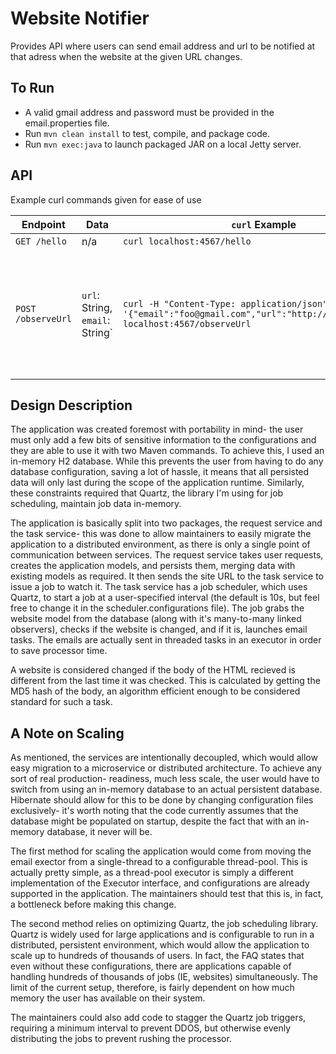 # Website Notifier
Provides API where users can send email address and url to be notified at that adress
when the website at the given URL changes.

## To Run
- A valid gmail address and password must be provided in the email.properties file.
- Run `mvn clean install` to test, compile, and package code.
- Run `mvn exec:java` to launch packaged JAR on a local Jetty server.

## API
Example curl commands given for ease of use

| Endpoint | Data | `curl` Example | Comment |
| --- | --- | --- | --- |
| `GET /hello`       | n/a                             | `curl localhost:4567/hello` | Say hello! |
| `POST /observeUrl` | `url`: String, `email`: String` | `curl -H "Content-Type: application/json" -X POST -d '{"email":"foo@gmail.com","url":"http://www.bar.com/"}' localhost:4567/observeUrl` | Observe URL and send notifications to given email. Note that url must be fully qualified.

## Design Description
The application was created foremost with portability in mind- the user must only add a
few bits of sensitive information to the configurations and they are able to use it with
two Maven commands. To achieve this, I used an in-memory H2 database. While this prevents
the user from having to do any database configuration, saving a lot of hassle, it means
that all persisted data will only last during the scope of the application runtime.
Similarly, these constraints required that Quartz, the library I'm using for job
scheduling, maintain job data in-memory.

The application is basically split into two packages, the request service and the task
service- this was done to allow maintainers to easily migrate the application to a
distributed environment, as there is only a single point of communication between
services. The request service takes user requests, creates the application models, and
persists them, merging data with existing models as required. It then sends the site URL
to the task service to issue a job to watch it. The task service has a job scheduler,
which uses Quartz, to start a job at a user-specified interval (the default is 10s, but
feel free to change it in the scheduler.configurations file). The job grabs the website
model from the database (along with it's many-to-many linked observers), checks if the
website is changed, and if it is, launches email tasks. The emails are actually sent in
threaded tasks in an executor in order to save processor time.

A website is considered changed if the body of the HTML recieved is different from the
last time it was checked. This is calculated by getting the MD5 hash of the body, an
algorithm efficient enough to be considered standard for such a task.

## A Note on Scaling
As mentioned, the services are intentionally decoupled, which would allow easy migration
to a microservice or distributed architecture. To achieve any sort of real production-
readiness, much less scale, the user would have to switch from using an in-memory
database to an actual persistent database. Hibernate should allow for this to be done by
changing configuration files exclusively- it's worth noting that the code currently
assumes that the database might be populated on startup, despite the fact that with an
in-memory database, it never will be.

The first method for scaling the application would come from moving the email exector
from a single-thread to a configurable thread-pool. This is actually pretty simple, as
a thread-pool executor is simply a different implementation of the Executor interface,
and configurations are already supported in the application. The maintainers should test
that this is, in fact, a bottleneck before making this change.

The second method relies on optimizing Quartz, the job scheduling library. Quartz is
widely used for large applications and is configurable to run in a distributed,
persistent environment, which would allow the application to scale up to hundreds of
thousands of users. In fact, the FAQ states that even without these configurations, there
are applications capable of handling hundreds of thousands of jobs (IE, websites)
simultaneously. The limit of the current setup, therefore, is fairly dependent on how
 much memory the user has available on their system.

The maintainers could also add code to stagger the Quartz job triggers, requiring a
minimum interval to prevent DDOS, but otherwise evenly distributing the jobs to prevent
rushing the processor.

